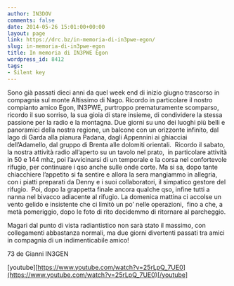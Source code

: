 ```yaml
---
author: IN3DOV
comments: false
date: 2014-05-26 15:01:00+00:00
layout: page
link: https://drc.bz/in-memoria-di-in3pwe-egon/
slug: in-memoria-di-in3pwe-egon
title: In memoria di IN3PWE Egon
wordpress_id: 8412
tags:
- Silent key
---
```


Sono già passati dieci anni da quel week end di inizio giugno trascorso in compagnia sul monte Altissimo di Nago. Ricordo in particolare il nostro compianto amico Egon, IN3PWE, purtroppo prematuramente scomparso, ricordo il suo sorriso, la sua gioia di stare insieme, di condividere la stessa passione per la radio e la montagna. Due giorni su uno dei luoghi più belli e panoramici della nostra regione, un balcone con un orizzonte infinito, dal lago di Garda alla pianura Padana, dagli Appennini ai ghiacciai dell’Adamello, dal gruppo di Brenta alle dolomiti orientali.  Ricordo il sabato, la nostra attività radio all’aperto su un tavolo nel prato,  in particolare attività in 50 e 144 mhz, poi l’avvicinarsi di un temporale e la corsa nel confortevole rifugio, per continuare i qso anche sulle onde corte. Ma si sa, dopo tante chiacchiere l’appetito si fa sentire e allora la sera mangiammo in allegria, con i piatti preparati da Denny e i suoi collaboratori, il simpatico gestore del rifugio.  Poi, dopo la grappetta finale ancora qualche qso, infine tutti a nanna nel bivacco adiacente al rifugio. La domenica mattina ci accolse un vento gelido e insistente che ci limitò un po’ nelle operazioni,  fino a che, a metà pomeriggio, dopo le foto di rito decidemmo di ritornare al parcheggio.




Magari dal punto di vista radiantistico non sarà stato il massimo, con collegamenti abbastanza normali, ma due giorni divertenti passati tra amici  in compagnia di un indimenticabile amico!     




73 de Gianni IN3GEN




[youtube][https://www.youtube.com/watch?v=25rLpQ_7UE0](https://www.youtube.com/watch?v=25rLpQ_7UE0)[/youtube]
